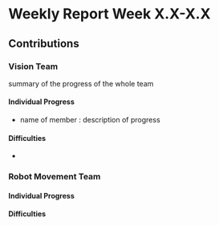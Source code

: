 # Weekly Report Week X.X-X.X
## Contributions
### Vision Team
summary of the progress of the whole team

#### Individual Progress
- name of member :  description of progress 

#### Difficulties
- 

### Robot Movement Team

#### Individual Progress

#### Difficulties
